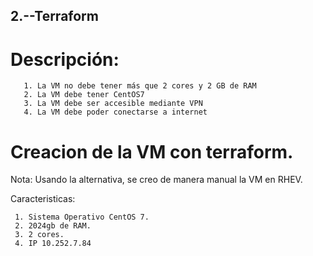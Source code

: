## 2.--Terraform

# Descripción:

       1. La VM no debe tener más que 2 cores y 2 GB de RAM
       2. La VM debe tener CentOS7
       3. La VM debe ser accesible mediante VPN
       4. La VM debe poder conectarse a internet


# Creacion de la VM con terraform.
  
  Nota: Usando la alternativa, se creo de manera manual la VM en RHEV.  


   Caracteristicas:
  

	 1. Sistema Operativo CentOS 7.
	 2. 2024gb de RAM.
	 3. 2 cores.
	 4. IP 10.252.7.84
